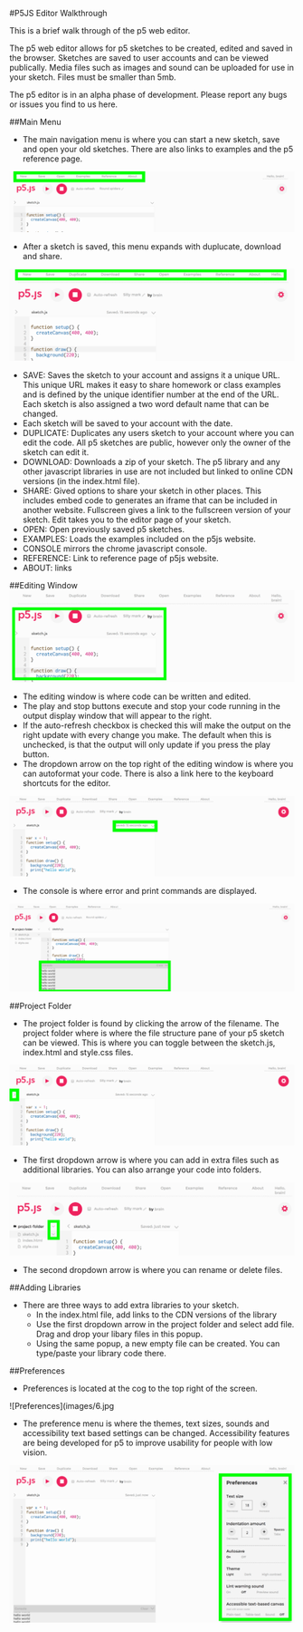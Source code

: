 #P5JS Editor Walkthrough

This is a brief walk through of the p5 web editor. 

The p5 web editor allows for p5 sketches to be created, edited and saved in the browser. Sketches are saved to user accounts and can be viewed publically. Media files such as images and sound can be uploaded for use in your sketch. Files must be smaller than 5mb.

The p5 editor is in an alpha phase of development. Please report any bugs or issues you find to us here. 

##Main Menu

- The main navigation menu is where you can start a new sketch, save and open your old sketches. There are also links to examples and the p5 reference page.

![Menu 1](images/1a.png)

- After a sketch is saved, this menu expands with duplucate, download and share.

![Menu 2](images/2a.png)

- SAVE: Saves the sketch to your account and assigns it a unique URL. This unique URL makes it easy to share homework or class examples and is defined by the unique identifier number at the end of the URL. Each sketch is also assigned a two word default name that can be changed.
- Each sketch will be saved to your account with the date.
- DUPLICATE: Duplicates any users sketch to your account where you can edit the code. All p5 sketches are public, however only the owner of the sketch can edit it.
- DOWNLOAD: Downloads a zip of your sketch. The p5 library and any other javascript libraries in use are not included but linked to online CDN versions (in the index.html file). 
- SHARE: Gived options to share your sketch in other places. This includes embed code to generates an iframe that can be included in another website. Fullscreen gives a link to the fullscreen version of your sketch. Edit takes you to the editor page of your sketch.
- OPEN: Open previously saved p5 sketches.
- EXAMPLES: Loads the examples included on the p5js website.
- CONSOLE mirrors the chrome javascript console. 
- REFERENCE: Link to reference page of p5js website.
- ABOUT: links

##Editing Window
![Editing window](images/3a.png)

- The editing window is where code can be written and edited. 
- The play and stop buttons execute and stop your code running in the output display window that will appear to the right.
- If the auto-refresh checkbox is checked this will make the output on the right update with every change you make. The default when this is unchecked, is that the output will only update if you press the play button.
- The dropdown arrow on the top right of the editing window is where you can autoformat your code. There is also a link here to the keyboard shortcuts for the editor.

![Editing window](images/4a.png)


- The console is where error and print commands are displayed.

![Console](images/5.png)

##Project Folder

- The project folder is found by clicking the arrow of the filename. The project folder where is where the file structure pane of your p5 sketch can be viewed. This is where you can toggle between the sketch.js, index.html and style.css files.

![Project folder](images/8a.png)

- The first dropdown arrow is where you can add in extra files such as additional libraries. You can also arrange your code into folders. 

![Project folder dropdowns](images/9a.png)

- The second dropdown arrow is where you can rename or delete files. 

##Adding Libraries

- There are three ways to add extra libraries to your sketch. 
 	- In the index.html file, add links to the CDN versions of the library
	- Use the first dropdown arrow in the project folder and select add file. Drag and drop your libary files in this popup.
	- Using the same popup, a new empty file can be created. You can type/paste your library code there.


##Preferences

- Preferences is located at the cog to the top right of the screen. 

![Preferences](images/6.jpg

- The preference menu is where the themes, text sizes, sounds and accessibility text based settings can be changed. Accessibility features are being developed for p5 to improve usability for people with low vision.

![Preferences](images/7a.png)



